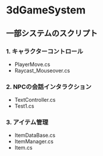 # 3dGameSystem

## 一部システムのスクリプト

### 1. キャラクターコントロール
 - PlayerMove.cs  
 - Raycast_Mouseover.cs

### 2. NPCの会話インタラクション
 - TextController.cs
 - Test1.cs

### 3. アイテム管理
 - ItemDataBase.cs
 - ItemManager.cs
 - Item.cs
